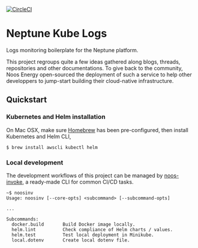 [![CircleCI](https://circleci.com/gh/noosenergy/neptune-kube-logs.svg?style=svg&circle-token=8658731bfa70cd9619d715b982fc3f4684760beb)](https://circleci.com/gh/noosenergy/neptune-kube-logs)

# Neptune Kube Logs
Logs monitoring boilerplate for the Neptune platform.

This project regroups quite a few ideas gathered along blogs, threads, repositories and other documentations. To give back to the community, Noos Energy open-sourced the deployment of such a service to help other developpers to jump-start building their cloud-native infrastructure.

## Quickstart

### Kubernetes and Helm installation

On Mac OSX, make sure [Homebrew](https://brew.sh/) has been pre-configured, then install Kubernetes and Helm CLI,

    $ brew install awscli kubectl helm

### Local development

The development workflows of this project can be managed by [noos-invoke](https://github.com/noosenergy/noos-invoke), a ready-made CLI for common CI/CD tasks.

``` shell
~$ noosinv
Usage: noosinv [--core-opts] <subcommand> [--subcommand-opts]

...

Subcommands:
  docker.build       Build Docker image locally.
  helm.lint          Check compliance of Helm charts / values.
  helm.test          Test local deployment in Minikube.
  local.dotenv       Create local dotenv file.
```
